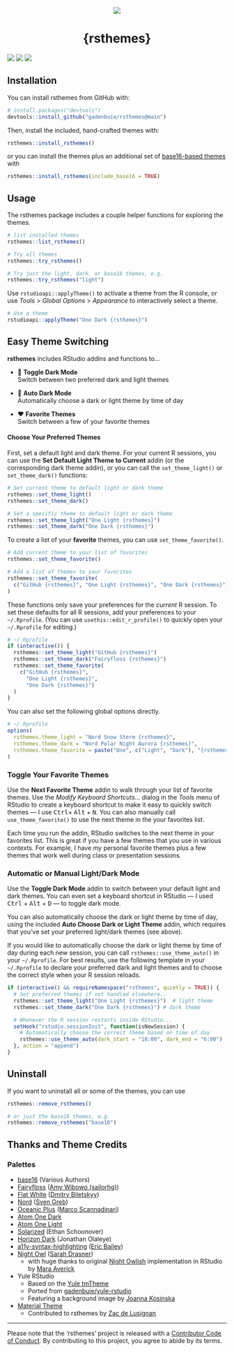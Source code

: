 
<p align="center">
<img src="https://raw.githubusercontent.com/gadenbuie/rsthemes/assets/rsthemes.gif">
<h1 align="center">
{rsthemes}
</h1>
</p>
<!-- badges: start -->

[![](https://img.shields.io/badge/rstudio-%3E=1.2.1335-%2381A9D7.svg)](https://www.rstudio.com/products/rstudio/)
![](https://www.r-pkg.org/badges/version/rsthemes)
![](https://img.shields.io/badge/lifecycle-maturing-blue.svg)
<!-- badges: end -->

## Installation

You can install rsthemes from GitHub with:

``` r
# install.packages("devtools")
devtools::install_github("gadenbuie/rsthemes@main")
```

Then, install the included, hand-crafted themes with:

``` r
rsthemes::install_rsthemes()
```

or you can install the themes plus an additional set of [base16-based
themes](https://github.com/chriskempson/base16) with

``` r
rsthemes::install_rsthemes(include_base16 = TRUE)
```

## Usage

The rsthemes package includes a couple helper functions for exploring
the themes.

``` r
# list installed themes
rsthemes::list_rsthemes()

# Try all themes
rsthemes::try_rsthemes()

# Try just the light, dark, or base16 themes, e.g.
rsthemes::try_rsthemes("light")
```

Use `rstudioapi::applyTheme()` to activate a theme from the R console,
or use *Tools* &gt; *Global Options* &gt; *Appearance* to interactively
select a theme.

``` r
# Use a theme
rstudioapi::applyTheme("One Dark {rsthemes}")
```

## Easy Theme Switching

**rsthemes** includes RStudio addins and functions to…
<a name="automatic--light-and--dark-mode"></a>

-   🌅 **Toggle Dark Mode**<br>Switch between two preferred dark and
    light themes

-   🌃 **Auto Dark Mode**<br>Automatically choose a dark or light theme
    by time of day

-   ❤️ **Favorite Themes**<br>Switch between a few of your favorite
    themes

#### Choose Your Preferred Themes

First, set a default light and dark theme. For your current R sessions,
you can use the **Set Default Light Theme to Current** addin (or the
corresponding dark theme addin), or you can call the `set_theme_light()`
or `set_theme_dark()` functions:

``` r
# Set current theme to default light or dark theme
rsthemes::set_theme_light()
rsthemes::set_theme_dark()

# Set a specific theme to default light or dark theme
rsthemes::set_theme_light("One Light {rsthemes}")
rsthemes::set_theme_dark("One Dark {rsthemes}")
```

To create a list of your **favorite** themes, you can use
`set_theme_favorite()`.

``` r
# Add current theme to your list of favorites
rsthemes::set_theme_favorite()

# Add a list of themes to your favorites
rsthemes::set_theme_favorite(
  c("GitHub {rsthemes}", "One Light {rsthemes}", "One Dark {rsthemes}")
)
```

These functions only save your preferences for the *current* R session.
To set these defaults for all R sessions, add your preferences to your
`~/.Rprofile`. (You can use `usethis::edit_r_profile()` to quickly open
your `~/.Rprofile` for editing.)

``` r
# ~/.Rprofile
if (interactive()) {
  rsthemes::set_theme_light("GitHub {rsthemes}")
  rsthemes::set_theme_dark("Fairyfloss {rsthemes}")
  rsthemes::set_theme_favorite(
    c("GitHub {rsthemes}", 
      "One Light {rsthemes}", 
      "One Dark {rsthemes}")
  )
}
```

You can also set the following global options directly.

``` r
# ~/.Rprofile
options(
  rsthemes.theme_light = "Nord Snow Storm {rsthemes}",
  rsthemes.theme_dark = "Nord Polar Night Aurora {rsthemes}",
  rsthemes.theme_favorite = paste("One", c("Light", "Dark"), "{rsthemes}")
)
```

### Toggle Your Favorite Themes

Use the **Next Favorite Theme** addin to walk through your list of
favorite themes. Use the *Modify Keyboard Shortcuts…* dialog in the
*Tools* menu of RStudio to create a keyboard shortcut to make it easy to
quickly switch themes — I use <kbd>Ctrl</kbd>+ <kbd>Alt</kbd> +
<kbd>N</kbd>. You can also manually call `use_theme_favorite()` to use
the next theme in the your favorites list.

Each time you run the addin, RStudio switches to the next theme in your
favorites list. This is great if you have a few themes that you use in
various contexts. For example, I have my personal favorite themes plus a
few themes that work well during class or presentation sessions.

### Automatic or Manual Light/Dark Mode

Use the **Toggle Dark Mode** addin to switch between your default light
and dark themes. You can even set a keyboard shortcut in RStudio — I
used <kbd>Ctrl</kbd> + <kbd>Alt</kbd> + <kbd>D</kbd> — to toggle dark
mode.

You can also automatically choose the dark or light theme by time of
day, using the included **Auto Choose Dark or Light Theme** addin, which
requires that you’ve set your preferred light/dark themes (see above).

If you would like to automatically choose the dark or light theme by
time of day during each new session, you can call
`rsthemes::use_theme_auto()` in your `~/.Rprofile`. For best results,
use the following template in your `~/.Rprofile` to declare your
preferred dark and light themes and to choose the correct style when
your R session reloads.

``` r
if (interactive() && requireNamespace("rsthemes", quietly = TRUE)) {
  # Set preferred themes if not handled elsewhere..
  rsthemes::set_theme_light("One Light {rsthemes}")  # light theme
  rsthemes::set_theme_dark("One Dark {rsthemes}") # dark theme

  # Whenever the R session restarts inside RStudio...
  setHook("rstudio.sessionInit", function(isNewSession) {
    # Automatically choose the correct theme based on time of day
    rsthemes::use_theme_auto(dark_start = "18:00", dark_end = "6:00")
  }, action = "append")
}
```

## Uninstall

If you want to uninstall all or some of the themes, you can use

``` r
rsthemes::remove_rsthemes()

# or just the base16 themes, e.g.
rsthemes::remove_rsthemes("base16")
```

## Thanks and Theme Credits

### Palettes

-   [base16](https://github.com/chriskempson/base16) (Various Authors)
-   [Fairyfloss](https://github.com/sailorhg/fairyfloss) ([Amy Wibowo
    (sailorhg)](https://github.com/sailorhg))
-   [Flat White](https://github.com/biletskyy/flatwhite-syntax) ([Dmitry
    Biletskyy](https://github.com/biletskyy))
-   [Nord](https://github.com/arcticicestudio/nord) ([Sven
    Greb](https://www.svengreb.de/))
-   [Oceanic Plus](https://github.com/marcoms/oceanic-plus) ([Marco
    Scannadinari](https://github.com/marcoms))
-   [Atom One
    Dark](https://github.com/atom/atom/tree/master/packages/one-dark-syntax)
-   [Atom One
    Light](https://github.com/atom/atom/tree/master/packages/one-light-syntax)
-   [Solarized](https://ethanschoonover.com/solarized) (Ethan
    Schoonover)
-   [Horizon Dark](https://horizontheme.netlify.app/) (Jonathan Olaleye)
-   [a11y-syntax-highlighting](https://github.com/ericwbailey/a11y-syntax-highlighting)
    ([Eric Bailey](https://ericwbailey.design/))
-   [Night Owl](https://github.com/sdras/night-owl-vscode-theme) ([Sarah
    Drasner](https://sarah.dev/))
    -   with huge thanks to original [Night
        Owlish](https://github.com/batpigandme/night-owlish)
        implementation in RStudio by [Mara
        Averick](https://maraaverick.rbind.io/)
-   Yule RStudio
    -   Based on the [Yule
        tmTheme](https://tmtheme-editor.herokuapp.com/#!/editor/theme/Yule)
    -   Ported from
        [gadenbuie/yule-rstudio](https://github.com/gadenbuie/yule-rstudio)
    -   Featuring a background image by [Joanna
        Kosinska](https://unsplash.com/@joannakosinska)
-   [Material Theme](https://material-theme.site/)
    -   Contributed to rsthemes by [Zac de
        Lusignan](https://www.zacdelusignan.com/)

------------------------------------------------------------------------

Please note that the ‘rsthemes’ project is released with a [Contributor
Code of Conduct](CODE_OF_CONDUCT.md). By contributing to this project,
you agree to abide by its terms.
